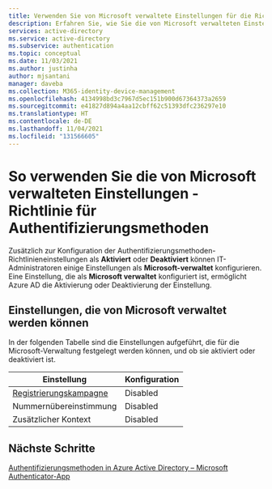 ```yaml
---
title: Verwenden Sie von Microsoft verwaltete Einstellungen für die Richtlinie Authentifizierungsmethoden - Azure Active Directory
description: Erfahren Sie, wie Sie die von Microsoft verwalteten Einstellungen für Microsoft Authenticator verwenden
services: active-directory
ms.service: active-directory
ms.subservice: authentication
ms.topic: conceptual
ms.date: 11/03/2021
ms.author: justinha
author: mjsantani
manager: daveba
ms.collection: M365-identity-device-management
ms.openlocfilehash: 4134998bd3c7967d5ec151b900d67364373a2659
ms.sourcegitcommit: e41827d894a4aa12cbff62c51393dfc236297e10
ms.translationtype: HT
ms.contentlocale: de-DE
ms.lasthandoff: 11/04/2021
ms.locfileid: "131566605"
---
```

# <a name="how-to-use-microsoft-managed-settings---authentication-methods-policy"></a>So verwenden Sie die von Microsoft verwalteten Einstellungen - Richtlinie für Authentifizierungsmethoden

Zusätzlich zur Konfiguration der Authentifizierungsmethoden-Richtlinieneinstellungen als **Aktiviert** oder **Deaktiviert** können IT-Administratoren einige Einstellungen als **Microsoft-verwaltet** konfigurieren. Eine Einstellung, die als **Microsoft verwaltet** konfiguriert ist, ermöglicht Azure AD die Aktivierung oder Deaktivierung der Einstellung. 

## <a name="settings-that-can-be-microsoft-managed"></a>Einstellungen, die von Microsoft verwaltet werden können

In der folgenden Tabelle sind die Einstellungen aufgeführt, die für die Microsoft-Verwaltung festgelegt werden können, und ob sie aktiviert oder deaktiviert ist. 

| Einstellung         | Konfiguration |
|-----------------|---------------|
| [Registrierungskampagne](how-to-nudge-authenticator-app.md)  | Disabled      |
| Nummernübereinstimmung        | Disabled      |
| Zusätzlicher Kontext  | Disabled      |

## <a name="next-steps"></a>Nächste Schritte

[Authentifizierungsmethoden in Azure Active Directory – Microsoft Authenticator-App](concept-authentication-authenticator-app.md)
